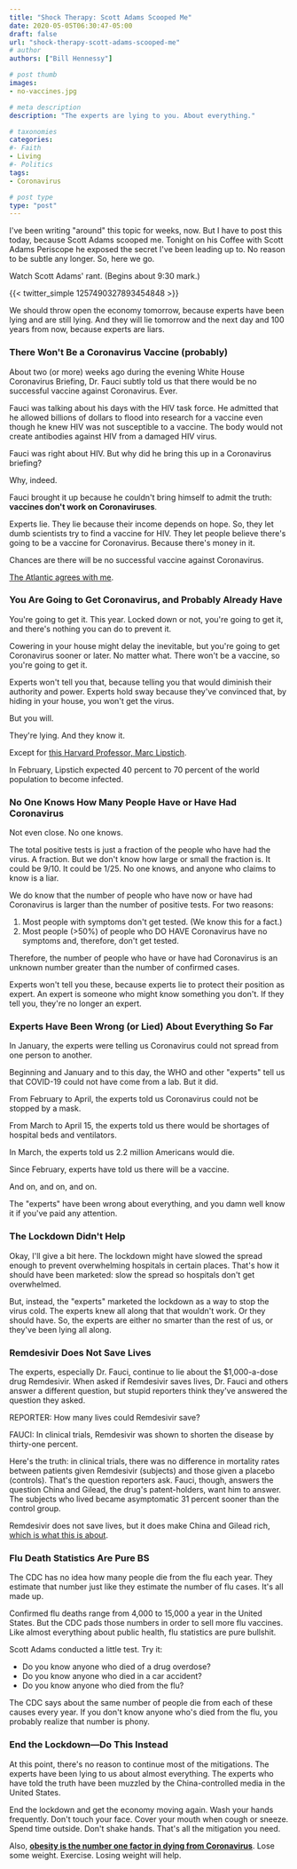 ```yaml
---
title: "Shock Therapy: Scott Adams Scooped Me"
date: 2020-05-05T06:30:47-05:00
draft: false
url: "shock-therapy-scott-adams-scooped-me"
# author
authors: ["Bill Hennessy"]

# post thumb
images: 
- no-vaccines.jpg

# meta description
description: "The experts are lying to you. About everything."

# taxonomies
categories: 
#- Faith
- Living
#- Politics
tags:
- Coronavirus

# post type
type: "post"
--- 
```


I've been writing "around" this topic for weeks, now. But I have to post this today, because Scott Adams scooped me. Tonight on his Coffee with Scott Adams Periscope he exposed the secret I've been leading up to. No reason to be subtle any longer. So, here we go.

Watch Scott Adams' rant. (Begins about 9:30 mark.)

{{< twitter_simple  1257490327893454848 >}}

We should throw open the economy tomorrow, because experts have been lying and are still lying. And they will lie tomorrow and the next day and 100 years from now, because experts are liars. 

### There Won't Be a Coronavirus Vaccine (probably)

About two (or more) weeks ago during the evening White House Coronavirus Briefing, Dr. Fauci subtly told us that there would be no successful vaccine against Coronavirus. Ever. 

Fauci was talking about his days with the HIV task force. He admitted that he allowed billions of dollars to flood into research for a vaccine even though he knew HIV was not susceptible to a vaccine. The body would not create antibodies against HIV from a damaged HIV virus. 

Fauci was right about HIV. But why did he bring this up in a Coronavirus briefing?

Why, indeed. 

Fauci brought it up because he couldn't bring himself to admit the truth: **vaccines don't work on Coronaviruses**. 

Experts lie. They lie because their income depends on hope. So, they let dumb scientists try to find a vaccine for HIV. They let people believe there's going to be a vaccine for Coronavirus. Because there's money in it. 

Chances are there will be no successful vaccine against Coronavirus.

[The Atlantic agrees with me](https://www.theatlantic.com/health/archive/2020/02/covid-vaccine/607000/).

### You Are Going to Get Coronavirus, and Probably Already Have

You're going to get it. This year. Locked down or not, you're going to get it, and there's nothing you can do to prevent it. 

Cowering in your house might delay the inevitable, but you're going to get Coronavirus sooner or later. No matter what. There won't be a vaccine, so you're going to get it. 

Experts won't tell you that, because telling you that would diminish their authority and power. Experts hold sway because they've convinced that, by hiding in your house, you won't get the virus. 

But you will.

They're lying. And they know it. 

Except for [this Harvard Professor, Marc Lipstich](https://www.newsmax.com/newsfront/global-pandemic-harvard-public/2020/02/15/id/954244/).

In February, Lipstich expected 40 percent to 70 percent of the world population to become infected. 

### No One Knows How Many People Have or Have Had Coronavirus

Not even close. No one knows. 

The total positive tests is just a fraction of the people who have had the virus. A fraction. But we don't know how large or small the fraction is. It could be 9/10. It could be 1/25. No one knows, and anyone who claims to know is a liar. 

We do know that the number of people who have now or have had Coronavirus is larger than the number of positive tests. For two reasons:

1. Most people with symptoms don't get tested. (We know this for a fact.)
2. Most people (>50%) of people who DO HAVE Coronavirus have no symptoms and, therefore, don't get tested. 

Therefore, the number of people who have or have had Coronavirus is an unknown number greater than the number of confirmed cases. 

Experts won't tell you these, because experts lie to protect their position as expert. An expert is someone who might know something you don't. If they tell you, they're no longer an expert.

### Experts Have Been Wrong (or Lied) About Everything So Far

In January, the experts were telling us Coronavirus could not spread from one person to another. 

Beginning and January and to this day, the WHO and other "experts" tell us that COVID-19 could not have come from a lab. But it did. 

From February to April, the experts told us Coronavirus could not be stopped by a mask. 

From March to April 15, the experts told us there would be shortages of hospital beds and ventilators.

In March, the experts told us 2.2 million Americans would die. 

Since February, experts have told us there will be a vaccine. 

And on, and on, and on. 

The "experts" have been wrong about everything, and you damn well know it if you've paid any attention.

### The Lockdown Didn't Help

Okay, I'll give a bit here. The lockdown might have slowed the spread enough to prevent overwhelming hospitals in certain places. That's how it should have been marketed: slow the spread so hospitals don't get overwhelmed. 

But, instead, the "experts" marketed the lockdown as a way to stop the virus cold. The experts knew all along that that wouldn't work. Or they should have. So, the experts are either no smarter than the rest of us, or they've been lying all along. 

### Remdesivir Does Not Save Lives

The experts, especially Dr. Fauci, continue to lie about the $1,000-a-dose drug Remdesivir. When asked if Remdesivir saves lives, Dr. Fauci and others answer a different question, but stupid reporters think they've answered the question they asked.

REPORTER: How many lives could Remdesivir save?

FAUCI: In clinical trials, Remdesivir was shown to shorten the disease by thirty-one percent. 

Here's the truth: in clinical trials, there was no difference in mortality rates between patients given Remdesivir (subjects) and those given a placebo (controls). That's the question reporters ask. Fauci, though, answers the question China and Gilead, the drug's patent-holders, want him to answer. The subjects who lived became asymptomatic 31 percent sooner than the control group. 

Remdesivir does not save lives, but it does make China and Gilead rich, [which is what this is about](https://hennessysview.com/it-was-china-all-along/). 


### Flu Death Statistics Are Pure BS

The CDC has no idea how many people die from the flu each year. They estimate that number just like they estimate the number of flu cases. It's all made up. 

Confirmed flu deaths range from 4,000 to 15,000 a year in the United States. But the CDC pads those numbers in order to sell more flu vaccines. Like almost everything about public health, flu statistics are pure bullshit. 

Scott Adams conducted a little test. Try it:

* Do you know anyone who died of a drug overdose?
* Do you know anyone who died in a car accident?
* Do you know anyone who died from the flu?

The CDC says about the same number of people die from each of these causes every year. If you don't know anyone who's died from the flu, you probably realize that number is phony. 


### End the Lockdown—Do This Instead

At this point, there's no reason to continue most of the mitigations. The experts have been lying to us about almost everything. The experts who have told the truth have been muzzled by the China-controlled media in the United States. 

End the lockdown and get the economy moving again. Wash your hands frequently. Don't touch your face. Cover your mouth when cough or sneeze. Spend time outside. Don't shake hands. That's all the mitigation you need. 

Also, [**obesity is the number one factor in dying from Coronavirus**](https://bgr.com/2020/04/09/expert-warns-obesity-is-a-major-risk-factor-for-coronavirus-patients/). Lose some weight. Exercise. Losing weight will help. 



